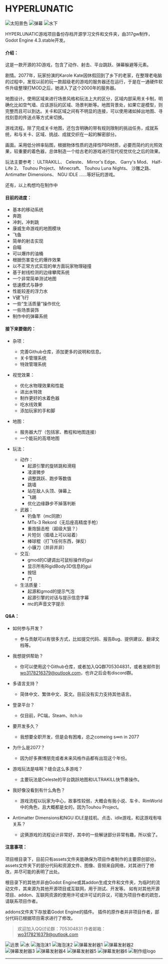 # HYPERLUNATIC

![太阳景色](/forREADME/godot.windows.opt.tools.64_GtXq4hUzeo.jpg)
![弹幕](/forREADME/godot.windows.opt.tools.64_bKXhlvlfwd.jpg)
![水下](/forREADME/godot.windows.opt.tools.64_WjNpwygEvz.jpg)

HYPERLUNATIC游戏项目备份存档开源学习文件和文件夹，由317gw制作，Godot Engine 4.3.stable开发。


#### 介绍：

这是一款开源的3D游戏，包含了动作、射击、平台跳跃、弹幕躲避等元素。

剧情。2077年，玩家扮演的Karole Kate因休假回到了乡下的老家，在整理老电脑的过程中，发现以前的玩一款超级老的游戏的服务器还在运行，于是在一通硬件软件升级整理打MOD之后，她进入了这个2000年的服务器。

地图设计。使用区域来进行场景风格和玩法上大的区分，区域内部采用关卡制，明确化比如空气墙、应该游玩的区域、场景判断等。地图背景处，如果它是模型，则完整而且可以到达。关卡和区域之间有不明显的连接，可以使用诸如掉出地图、寻找刻意的传送点等方式来切换。

游戏流程。除了完成关卡地图，还包含明确的带有规则限制的挑战任务，成就系统，和与关卡、区域、挑战、成就交织在一起的解密部分。

画面。采用低分辨率贴图，根据物体性质的选择性PBR材质，必要而简约的光照效果，较重要的着色器，总体制造一个给古老的游戏进行现代视觉优化之后的效果。

玩法主要参考：
ULTRAKILL、
Celeste、
Mirror's Edge、
Garry's Mod、
Half-Life 2、
Touhou Project、
Minecraft、
Touhou Luna Nights、
沙雕之路、
Antimatter Dimensions、
NGU IDLE
……等好玩的游戏。

还有，以上构想均在制作中


#### 目前的进度：

* 基本的移动系统
* 奔跑
* 冲刺，冲刺跳
* 康威生命游戏的地图模块
* 飞鱼
* 简单的射击实现
* 自瞄
* 可以爆炸的油桶
* 根据伤害变化的爆炸效果
* 以不正常方式实现的单方面玩家物理碰撞
* 基于射线检测的边缘攀爬系统
* 一个非常简单测试地图
* 低速模式与静步
* 性能较差的浮力水
* V键飞行
* 一些“生活质量”操作优化
* 一些场景装饰
* 制作中的弹幕系统


#### 接下来要做的：

* 杂项：
  * 完善Github仓库，添加更多的说明和信息。
  * 关卡管理系统
  * 特效管理系统

* 视觉效果：
  * 优化水物理效果和性能
  * 进出水特效
  * 制作更好的水着色器
  * 吃水线效果
  * 添加玩家的手和脚

* 地图：
  * 服务器大厅（包括家、教程和地图连接）
  * 一个能玩的高塔地图

* 玩法：
  * 动作：
    * 起源引擎的旋转跳和滑翔
    * 凌波微步
    * 调整跳跃、跑步等数值
    * 跳墙
    * 站在敌人头顶、弹幕上
    * 飞踢
    * 优化边缘静步不掉落判断
  * 武器：
    * 钓鱼竿（mc同款）
    * MTs-3 Rekord（无后座高精度手枪）
    * 重炮狙击枪（超级大狙？）
    * 片短剑（插墙上可以站着）
    * 棒球棍（打飞任何东西，弹反）
    * 小镰刀（并非并非）
  * 交互:
    * gmod的C键调出可鼠标操作的gui
    * 显示所有RigidBody3D信息的gui
    * 按钮
    * 门
  * 生活质量：
    * 起源和gmod的提示气泡
    * 起源引擎的对话与提示信息字幕
    * mc的声音文字提示


#### Q&A：

* 如何参与开发？
  * 参与贡献可以有很多方式，比如提交代码、报告Bug、提供建议、翻译文档等。

* 我想提供帮助？
  * 你可以使用这个Github仓库，或者加入QQ群705304831，或者发邮件到<wo3178216379@outlook.com>，也许之后会有discord群。

* 多语言支持？
  * 简体中文、繁体中文、英文。目前没有实力支持其他语言。

* 登录平台？
  * 仅目前，PC端，Steam、itch.io

* 要开发多久？
  * 我想要全职开发，但是会有困难，总之comeing s∞n in 2077

* 为什么是2077？
  * 因为好多赛博朋克或者未来风格作品都有出现这个年份。

* 游戏玩法是啥啊？缝合这么多游戏？
  * 主要玩法是Celeste的平台跳跃地图和ULTRAKILL快节奏操作。

* 我好像没看到有什么角色？
  * 游戏流程以玩家为中心，故事性较弱，大概会有我小说、车卡、RimWorld中的角色，且大概都是女的，因为Touhou Project。

* Antimatter Dimensions和NGU IDLE是挂机、点击、idle游戏，和这游戏有啥关系？
  * 这俩游戏的流程设计非常好，其中的一些解谜部分非常有趣，所以偷了。

#### 注意事项：

项目根目录下，目前只有assets文件夹能确保为项目作者制作的主要原创部分。
assets文件夹下的部分代码和资源文件、图像、音频来自网络，对其进行了修改，并尽可能的表明了出处。

根目录下的其他并非由Godot Engine或其addon生成文件和文件夹，为临时的流动文件，其来源为其他开源项目或互联网，用于测试、开发等。
如有对其他开源项目、addon、互联网资源的使用许可或许可证的异议，可能为项目作者的疏忽，请联系项目作者。

addons文件夹下存放着Godot Engine的插件。
插件的原作者并非项目作者，部分代码已根据项目需求进行了修改。


> 欢迎加入QQ讨论群：705304831
> 作者邮箱：<wo3178216379@outlook.com>

![远景](/forREADME/godot.windows.opt.tools.64_vnLDbKccJK.jpg)
![水](/forREADME/godot.windows.opt.tools.64_8xybG45lHn.jpg)
![海泡沫1](/forREADME/godot.windows.opt.tools.64_PwjpRzcOVt.jpg)
![海泡沫2](/forREADME/godot.windows.opt.tools.64_d1uX4mJ7kA.jpg)
![弹幕发射器1](/forREADME/godot.windows.opt.tools.64_W5910U7S1b.jpg)
![弹幕发射器2](/forREADME/godot.windows.opt.tools.64_q3VD1p4X4Q.jpg)
![弹幕发射器3](/forREADME/godot.windows.opt.tools.64_fJoZthogYL.jpg)
![弹幕发射器4](/forREADME/godot.windows.opt.tools.64_KAdiUCbcte.jpg)
![弹幕发射器5](/forREADME/godot.windows.opt.tools.64_zS6zkwZ24w.jpg)
![弹幕发射器6](/forREADME/godot.windows.opt.tools.64_2IJ8CeczTi.jpg)
![制作组logo](/logo/logo暗处变亮.png)

---